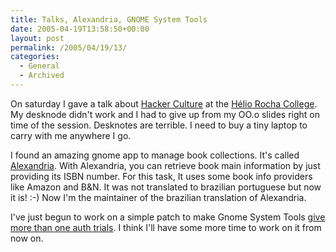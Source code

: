 ```yaml
---
title: Talks, Alexandria, GNOME System Tools
date: 2005-04-19T13:58:50+00:00
layout: post
permalink: /2005/04/19/13/
categories:
  - General
  - Archived
---
```

On saturday I gave a talk about [Hacker Culture](
http://coisa.im.ufba.br/~lucasr/pessoal/palestras/fisl-hackers.sxi) at
the [Hélio Rocha College](http://www.heliorocha.com.br). My desknode didn't
work and I had to give up from my OO.o slides right on time of the session.
Desknotes are terrible. I need to buy a tiny laptop to carry with me anywhere I
go.

I found an amazing gnome app to manage book collections. It's called
[Alexandria](http://alexandria.rubyforge.org). With Alexandria, you can
retrieve book main information by just providing its ISBN number. For this
task, It uses some book info providers like Amazon and B&N. It was not
translated to brazilian portuguese but now it is! :-) Now I'm the maintainer of
the brazilian translation of Alexandria.

I've just begun to work on a simple patch to make Gnome System Tools [give more
than one auth trials](http://bugzilla.gnome.org/show_bug.cgi?id=169837). I
think I'll have some more time to work on it from now on.
